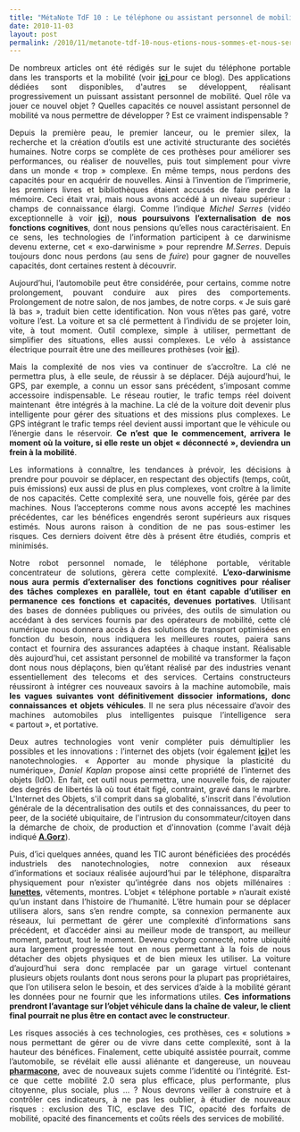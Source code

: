```yaml
---
title: "MétaNote TdF 10 : Le téléphone ou assistant personnel de mobilité"
date: 2010-11-03
layout: post
permalink: /2010/11/metanote-tdf-10-nous-etions-nous-sommes-et-nous-serons-des-cyborgs-lassistant-personnel-de-mobilite.html
---
```


<p style="text-align: justify;">De nombreux articles ont été rédigés sur le sujet du téléphone portable dans les transports et la mobilité (voir <strong><a href="/telephone/" target="_blank" rel="noopener">ici </a></strong>pour ce blog). Des applications dédiées sont disponibles, d'autres se développent, réalisant progressivement un puissant assistant personnel de mobilité. Quel rôle va jouer ce nouvel objet ? Quelles capacités ce nouvel assistant personnel de mobilité va nous permettre de développer ? Est ce vraiment indispensable ?</p>
<p style="text-align: justify;">Depuis la première peau, le premier lanceur, ou le premier silex, la recherche et la création d’outils est une activité structurante des sociétés humaines. Notre corps se complète de ces prothèses pour améliorer ses performances, ou réaliser de nouvelles, puis tout simplement pour vivre dans un monde « trop » complexe. En même temps, nous perdons des capacités pour en acquérir de nouvelles. Ainsi à l’invention de l’imprimerie, les premiers livres et bibliothèques étaient accusés de faire perdre la mémoire. Ceci était vrai, mais nous avons accédé à un niveau supérieur : champs de connaissance élargi. Comme l’indique <em>Michel Serres</em> (vidéo exceptionnelle à voir <strong><a href="http://interstices.info/jcms/c_15918/les-nouvelles-technologies-que-nous-apportent-elles">ici</a></strong>), <strong>nous poursuivons l’externalisation de nos fonctions cognitives</strong>, dont nous pensions qu’elles nous caractérisaient. En ce sens, les technologies de l’information participent à ce darwinisme devenu externe, cet « exo-darwinisme » pour reprendre <em>M.Serres</em>. Depuis toujours donc nous perdons (au sens de <em>fuire</em>) pour gagner de nouvelles capacités, dont certaines restent à découvrir.</p>
<p style="text-align: justify;">Aujourd’hui, l’automobile peut être considérée, pour certains, comme notre prolongement, pouvant conduire aux pires des comportements. Prolongement de notre salon, de nos jambes, de notre corps. « Je suis garé là bas », traduit bien cette identification. Non vous n’êtes pas garé, votre voiture l’est. La voiture et sa clé permettent à l’individu de se projeter loin, vite, à tout moment. Outil complexe, simple à utiliser, permettant de simplifier des situations, elles aussi complexes. Le vélo à assistance électrique pourrait être une des meilleures prothèses (voir <strong><a href="/2010/04/le-velo-assiste-dinformations-et-si-besoin-dun-peu-denergie-futur-prothese-humaine-.html">ici</a></strong>).</p>
<p style="text-align: justify;">Mais la complexité de nos vies va continuer de s’accroître. La clé ne permettra plus, à elle seule, de réussir à se déplacer. Déjà aujourd’hui, le GPS, par exemple, a connu un essor sans précédent, s’imposant comme accessoire indispensable. Le réseau routier, le trafic temps réel doivent maintenant  être intégrés à la machine. La clé de la voiture doit devenir plus intelligente pour gérer des situations et des missions plus complexes. Le GPS intégrant le trafic temps réel devient aussi important que le véhicule ou l’énergie dans le réservoir. <strong>Ce n’est que le commencement, arrivera le moment où la voiture, si elle reste un objet « déconnecté », deviendra un frein à la mobilité</strong>.</p>
<!--more-->
<p style="text-align: justify;">Les informations à connaître, les tendances à prévoir, les décisions à prendre pour pouvoir se déplacer, en respectant des objectifs (temps, coût, puis émissions) eux aussi de plus en plus complexes, vont croître à la limite de nos capacités. Cette complexité sera, une nouvelle fois, gérée par des machines. Nous l’accepterons comme nous avons accepté les machines précédentes, car les bénéfices engendrés seront supérieurs aux risques estimés. Nous aurons raison à condition de ne pas sous-estimer les risques. Ces derniers doivent être dès à présent être étudiés, compris et minimisés.</p>
<p style="text-align: justify;">Notre robot personnel nomade, le téléphone portable, véritable concentrateur de solutions, gèrera cette complexité. <strong>L’exo-darwinisme nous aura permis d’externaliser des fonctions cognitives pour réaliser des tâches complexes en parallèle, tout en étant capable d’utiliser en permanence ces fonctions et capacités, devenues portatives</strong>. Utilisant des bases de données publiques ou privées, des outils de simulation ou accédant à des services fournis par des opérateurs de mobilité, cette clé numérique nous donnera accès à des solutions de transport optimisées en fonction du besoin, nous indiquera les meilleures routes, paiera sans contact et fournira des assurances adaptées à chaque instant. Réalisable dès aujourd’hui, cet assistant personnel de mobilité va transformer la façon dont nous nous déplaçons, bien qu’étant réalisé par des industries venant essentiellement des telecoms et des services. Certains constructeurs réussiront à intégrer ces nouveaux savoirs à la machine automobile, mais <strong>les vagues suivantes vont définitivement dissocier informations, donc connaissances et objets véhicules</strong>. Il ne sera plus nécessaire d’avoir des machines automobiles plus intelligentes puisque l’intelligence sera « partout », et portative.</p>
<p style="text-align: justify;">Deux autres technologies vont venir compléter puis démultiplier les possibles et les innovations : l’internet des objets (voir également <strong><a href="/2010/01/linternet-des-objets-quelles-consequences-pour-la-mobilite-.html">ici</a></strong>)et les nanotechnologies. « Apporter au monde physique la plasticité du numérique», <em>Daniel Kaplan</em> propose ainsi cette propriété de l’internet des objets (IdO). En fait, cet outil nous permettra, une nouvelle fois, de rajouter des degrés de libertés là où tout était figé, contraint, gravé dans le marbre. L'Internet des Objets, s'il comprit dans sa globalité, s'inscrit dans l'évolution générale de la décentralisation des outils et des connaissances, du peer to peer, de la société ubiquitaire, de l'intrusion du consommateur/citoyen dans la démarche de choix, de production et d'innovation (comme l'avait déjà indiqué <strong><span style="text-decoration: underline;"><a href="http://www.framablog.org/index.php/post/2009/03/09/andre-gorz-sortie-du-capitalisme-et-logiciel-libre" target="_blank" rel="noopener">A.Gorz</a></span></strong>).</p>
<p style="text-align: justify;">Puis, d’ici quelques années, quand les TIC auront bénéficiées des procédés industriels des nanotechnologies, notre connexion aux réseaux d’informations et sociaux réalisée aujourd’hui par le téléphone, disparaîtra physiquement pour n’exister qu’intégrée dans nos objets millénaires : <strong><a href="http://www.publicsenat.fr/vod/conversation-d-avenirs/la-vision/66580">lunettes</a></strong>, vêtements, montres. L’objet « téléphone portable » n’aurait existé qu’un instant dans l’histoire de l’humanité. L’être humain pour se déplacer utilisera alors, sans s’en rendre compte, sa connexion permanente aux réseaux, lui permettant de gérer une complexité d’informations sans précédent, et d’accéder ainsi au meilleur mode de transport, au meilleur moment, partout, tout le moment. Devenu cyborg connecté, notre ubiquité aura largement progressée tout en nous permettant à la fois de nous détacher des objets physiques et de bien mieux les utiliser. La voiture d’aujourd’hui sera donc remplacée par un garage virtuel contenant plusieurs objets roulants dont nous serons pour la plupart pas propriétaires, que l’on utilisera selon le besoin, et des services d’aide à la mobilité gérant les données pour ne fournir que les informations utiles. <strong>Ces informations prendront
l’avantage sur l’objet véhicule dans la chaîne de valeur, le client final pourrait ne plus être en contact avec le constructeur</strong>.</p>
<p style="text-align: justify;">Les risques associés à ces technologies, ces prothèses, ces « solutions » nous permettant de gérer ou de vivre dans cette complexité, sont à la hauteur des bénéfices. Finalement, cette ubiquité assistée pourrait, comme l’automobile, se révélait elle aussi aliénante et dangereuse, un nouveau <strong><a href="http://utime.unblog.fr/2009/02/">pharmacone</a></strong>, avec de nouveaux sujets comme l’identité ou l’intégrité. Est-ce que cette mobilité 2.0 sera plus efficace, plus performante, plus citoyenne, plus sociale, plus … ? Nous devrons veiller à construire et à contrôler ces indicateurs, à ne pas les oublier, à étudier de nouveaux risques : exclusion des TIC, esclave des TIC, opacité des forfaits de mobilité, opacité des financements et coûts réels des services de mobilité.</p>